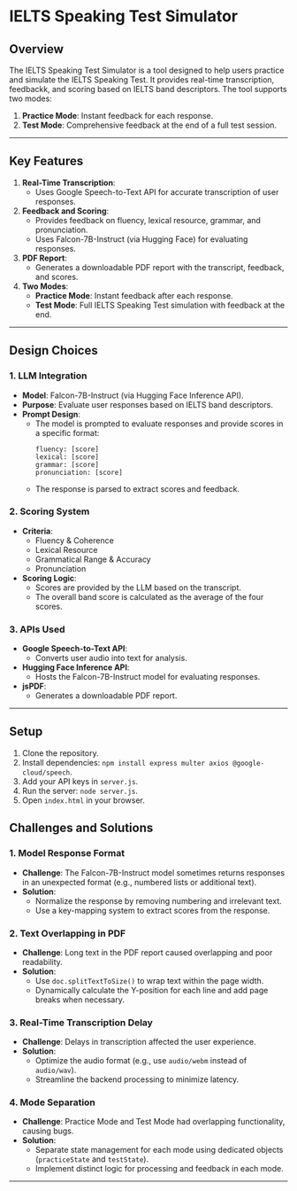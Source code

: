 # IELTS Speaking Test Simulator

## Overview
The IELTS Speaking Test Simulator is a tool designed to help users practice and simulate the IELTS Speaking Test. It provides real-time transcription, feedbackk, and scoring based on IELTS band descriptors. The tool supports two modes:
1. **Practice Mode**: Instant feedback for each response.
2. **Test Mode**: Comprehensive feedback at the end of a full test session.

---

## Key Features
1. **Real-Time Transcription**:
   - Uses Google Speech-to-Text API for accurate transcription of user responses.
2. **Feedback and Scoring**:
   - Provides feedback on fluency, lexical resource, grammar, and pronunciation.
   - Uses Falcon-7B-Instruct (via Hugging Face) for evaluating responses.
3. **PDF Report**:
   - Generates a downloadable PDF report with the transcript, feedback, and scores.
4. **Two Modes**:
   - **Practice Mode**: Instant feedback after each response.
   - **Test Mode**: Full IELTS Speaking Test simulation with feedback at the end.

---

## Design Choices

### 1. LLM Integration
- **Model**: Falcon-7B-Instruct (via Hugging Face Inference API).
- **Purpose**: Evaluate user responses based on IELTS band descriptors.
- **Prompt Design**:
  - The model is prompted to evaluate responses and provide scores in a specific format:
    ```
    fluency: [score]
    lexical: [score]
    grammar: [score]
    pronunciation: [score]
    ```
  - The response is parsed to extract scores and feedback.

### 2. Scoring System
- **Criteria**:
  - Fluency & Coherence
  - Lexical Resource
  - Grammatical Range & Accuracy
  - Pronunciation
- **Scoring Logic**:
  - Scores are provided by the LLM based on the transcript.
  - The overall band score is calculated as the average of the four scores.

### 3. APIs Used
- **Google Speech-to-Text API**:
  - Converts user audio into text for analysis.
- **Hugging Face Inference API**:
  - Hosts the Falcon-7B-Instruct model for evaluating responses.
- **jsPDF**:
  - Generates a downloadable PDF report.

---
## Setup
1. Clone the repository.
2. Install dependencies: `npm install express multer axios @google-cloud/speech`.
3. Add your API keys in `server.js`.
4. Run the server: `node server.js`.
5. Open `index.html` in your browser.


## Challenges and Solutions

### 1. Model Response Format
- **Challenge**: The Falcon-7B-Instruct model sometimes returns responses in an unexpected format (e.g., numbered lists or additional text).
- **Solution**:
  - Normalize the response by removing numbering and irrelevant text.
  - Use a key-mapping system to extract scores from the response.

### 2. Text Overlapping in PDF
- **Challenge**: Long text in the PDF report caused overlapping and poor readability.
- **Solution**:
  - Use `doc.splitTextToSize()` to wrap text within the page width.
  - Dynamically calculate the Y-position for each line and add page breaks when necessary.

### 3. Real-Time Transcription Delay
- **Challenge**: Delays in transcription affected the user experience.
- **Solution**:
  - Optimize the audio format (e.g., use `audio/webm` instead of `audio/wav`).
  - Streamline the backend processing to minimize latency.

### 4. Mode Separation
- **Challenge**: Practice Mode and Test Mode had overlapping functionality, causing bugs.
- **Solution**:
  - Separate state management for each mode using dedicated objects (`practiceState` and `testState`).
  - Implement distinct logic for processing and feedback in each mode.

---